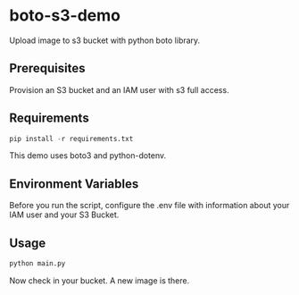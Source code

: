 # boto-s3-demo
Upload image to s3 bucket with python boto library.

## Prerequisites
Provision an S3 bucket and an IAM user with s3 full access.

## Requirements
```python
pip install -r requirements.txt
```
This demo uses boto3 and python-dotenv.

## Environment Variables
Before you run the script, configure the .env file with information about your IAM user and your S3 Bucket.

## Usage
```python
python main.py
```
Now check in your bucket. A new image is there.
